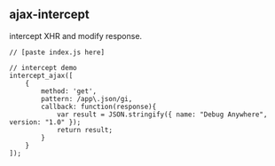 ## ajax-intercept

intercept XHR and modify response.

```
// [paste index.js here]

// intercept demo
intercept_ajax([
    {
        method: 'get',
        pattern: /app\.json/gi,
        callback: function(response){
            var result = JSON.stringify({ name: "Debug Anywhere", version: "1.0" });
            return result;
        }
    }
]);

```
